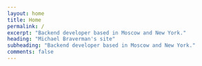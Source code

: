 ```yaml
---
layout: home
title: Home
permalink: /
excerpt: "Backend developer based in Moscow and New York."
heading: "Michael Braverman's site"
subheading: "Backend developer based in Moscow and New York."
comments: false
---
```

